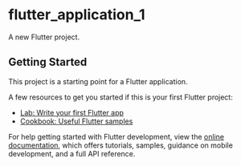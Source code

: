 # flutter_application_1

A new Flutter project.

## Getting Started

This project is a starting point for a Flutter application.

A few resources to get you started if this is your first Flutter project:

- [Lab: Write your first Flutter app](https://docs.flutter.dev/get-started/codelab)
- [Cookbook: Useful Flutter samples](https://docs.flutter.dev/cookbook)

For help getting started with Flutter development, view the
[online documentation](https://docs.flutter.dev/), which offers tutorials,
samples, guidance on mobile development, and a full API reference.

<!-- ###Integrantes
*Edinson Sarabia Cabrera
*Ximena Rosales Otalora
*Segundo Arturo Arboleda Angulo
*Bryner Jose Ramirez Rodriguez
*Emiro Enrique Galvis Jimenez -->

<!-- ###Enlace de video del funcionamiento del aplicativo
https://drive.google.com/file/d/1fTcPZqi79luHwC-zirfASUvesic7cfKe/view?usp=sharing -->

<!-- ###Información de reto 1
\*\*\*Enlace de Github
https://github.com/esarabiacabrera/coversor-monedas -->
